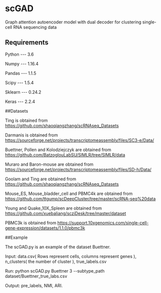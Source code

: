 # scGAD

Graph attention autoencoder model with dual decoder for clustering single-cell RNA sequencing data


## Requirements

Python --- 3.6

Numpy --- 1.16.4

Pandas --- 1.1.5

Scipy --- 1.5.4

Sklearn --- 0.24.2

Keras --- 2.2.4


##Datasets

Ting is obtained from https://github.com/shaoqiangzhang/scRNAseq_Datasets

Darmanis is obtained from https://sourceforge.net/projects/transcriptomeassembly/files/SC3-e/Data/

Buettner, Pollen and Kolodziejczyk are obtained from https://github.com/BatzoglouLabSU/SIMLR/tree/SIMLR/data

Muraro and Baron-mouse are obtained from https://sourceforge.net/projects/transcriptomeassembly/files/SD-h/Data/

Goolam and Ting are obtained from https://github.com/shaoqiangzhang/scRNAseq_Datasets

Mouse_ES, Mouse_bladder_cell and PBMC4k are obtained from https://github.com/ttgump/scDeepCluster/tree/master/scRNA-seq%20data

Young and Quake_10X_Spleen are obtained from https://github.com/xuebaliang/scziDesk/tree/master/dataset

PBMC3k is obtained from https://support.10xgenomics.com/single-cell-gene-expression/datasets/1.1.0/pbmc3k


##Example

The scGAD.py is an example of the dataset Buettner.

Input: data.csv( Rows represent cells, columns represent genes ), n_clusters( the number of cluster ), true_labels.csv

Run: python scGAD.py Buettner 3 --subtype_path dataset/Buettner_true_labs.csv

Output: pre_labels, NMI, ARI.
